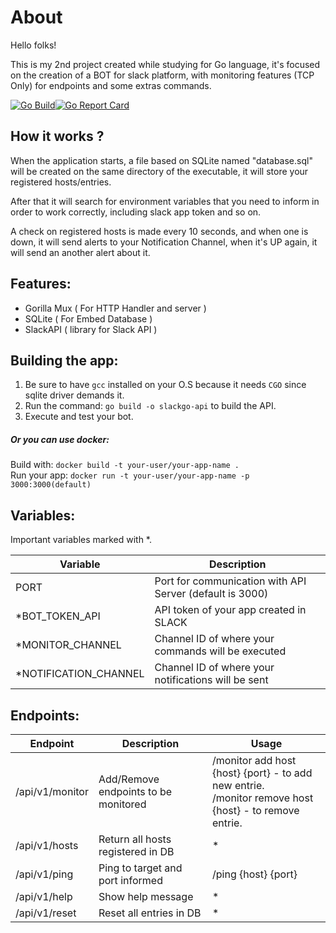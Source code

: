 # About

Hello folks!

This is my 2nd project created while studying for Go language, it's focused on the creation of a BOT for slack platform, with monitoring features (TCP Only) for endpoints and some extras commands.


[![Go Build](https://github.com/DaviAraujoCC/ARIA-ChatBot/actions/workflows/run.yml/badge.svg?branch=main)](https://github.com/DaviAraujoCC/ARIA-ChatBot/actions/workflows/run.yml)[![Go Report Card](https://goreportcard.com/badge/github.com/DaviAraujoCC/Slack_ChatBot)](https://goreportcard.com/report/github.com/DaviAraujoCC/Slack_ChatBot)

## How it works ?

When the application starts, a file based on SQLite named "database.sql" will be created on the same directory of the executable, it will store your registered hosts/entries.

After that it will search for environment variables that you need to inform in order to work correctly, including slack app token and so on.

A check on registered hosts is made every 10 seconds, and when one is down, it will send alerts to your Notification Channel, when it's UP again, it will send an another alert about it.

## Features:

 - Gorilla Mux ( For HTTP Handler and server )
 - SQLite ( For Embed Database )
 - SlackAPI ( library for Slack API )

## Building the app:

1. Be sure to have `gcc` installed on your O.S because it needs `CGO` since sqlite driver demands it.
2. Run the command: `go build -o slackgo-api` to build the API.
3. Execute and test your bot.
   
##### Or you can use docker:
Build with:
   `docker build -t your-user/your-app-name .` <br>
   Run your app:
   `docker run -t your-user/your-app-name -p 3000:3000(default)`

## Variables:

Important variables marked with *.

| Variable | Description |
| --- | --- |
| PORT | Port for communication with API Server (default is 3000) |
| *BOT_TOKEN_API | API token of your app created in SLACK |
| *MONITOR_CHANNEL | Channel ID of where your commands will be executed |
| *NOTIFICATION_CHANNEL | Channel ID of where your notifications will be sent |

## Endpoints:

| Endpoint | Description | Usage |
| --- | --- | --- |
| /api/v1/monitor | Add/Remove endpoints to be monitored | /monitor add host {host} {port} - to add new entrie. <br> /monitor remove host {host} - to remove entrie. |
| /api/v1/hosts | Return all hosts registered in DB | * |
| /api/v1/ping | Ping to target and port informed | /ping {host} {port} |
| /api/v1/help | Show help message | * |
| /api/v1/reset | Reset all entries in DB | * |




